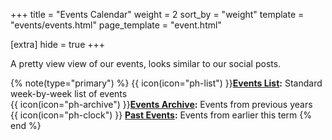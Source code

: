 +++
title = "Events Calendar"
weight = 2
sort_by = "weight"
template = "events/events.html"
page_template = "event.html"

[extra]
hide = true
+++

A pretty view view of our events, looks similar to our social posts.

<!-- more -->

{% note(type="primary") %}
{{ icon(icon="ph-list") }}**[Events List](@/events/_index.md):** Standard week-by-week list of events  
{{ icon(icon="ph-archive") }}**[Events Archive](@/events/archive/_index.md):** Events from previous years  
{{ icon(icon="ph-clock") }} **[Past Events](@/events/archive/current.md):** Events from earlier this term
{% end %}